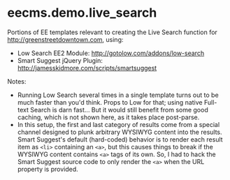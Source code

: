 eecms.demo.live_search
======================

Portions of EE templates relevant to creating the Live Search function for http://greenstreetdowntown.com, using:
* Low Search EE2 Module: http://gotolow.com/addons/low-search
* Smart Suggest jQuery Plugin: http://jamesskidmore.com/scripts/smartsuggest

Notes:
* Running Low Search several times in a single template turns out to be much faster than you'd think. Props to Low for that; using native Full-text Search is darn fast... But it would still benefit from some good caching, which is not shown here, as it takes place post-parse.
* In this setup, the first and last category of results come from a special channel designed to plunk arbitrary WYSIWYG content into the results. Smart Suggest's default (hard-coded) behavior is to render each result item as `<li>` containing an `<a>`, but this causes things to break if the WYSIWYG content contains `<a>` tags of its own. So, I had to hack the Smart Suggest source code to only render the `<a>` when the URL property is provided.